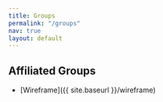 ```yaml
---
title: Groups
permalink: "/groups"
nav: true
layout: default
---
```


<!-- ## Groups

-  [Maker Lab]({{ site.baseurl }}/maker_lab) -->

## Affiliated Groups

-  [Wireframe]({{ site.baseurl }}/wireframe)

